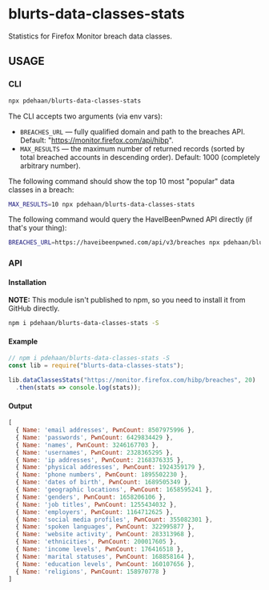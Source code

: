 # blurts-data-classes-stats

Statistics for Firefox Monitor breach data classes.

## USAGE

### CLI

```sh
npx pdehaan/blurts-data-classes-stats
```

The CLI accepts two arguments (via env vars):

- `BREACHES_URL` &mdash; fully qualified domain and path to the breaches API. Default: "https://monitor.firefox.com/api/hibp".
- `MAX_RESULTS` &mdash; the maximum number of returned records (sorted by total breached accounts in descending order). Default: 1000 (completely arbitrary number).

The following command should show the top 10 most "popular" data classes in a breach:

```sh
MAX_RESULTS=10 npx pdehaan/blurts-data-classes-stats
```

The following command would query the HaveIBeenPwned API directly (if that's your thing):

```sh
BREACHES_URL=https://haveibeenpwned.com/api/v3/breaches npx pdehaan/blurts-data-classes-stats
```

### API

#### Installation

**NOTE:** This module isn't published to npm, so you need to install it from GitHub directly.

```sh
npm i pdehaan/blurts-data-classes-stats -S
```

#### Example

```js
// npm i pdehaan/blurts-data-classes-stats -S
const lib = require("blurts-data-classes-stats");

lib.dataClassesStats("https://monitor.firefox.com/hibp/breaches", 20)
  .then(stats => console.log(stats));
```

#### Output

```js
[
  { Name: 'email addresses', PwnCount: 8507975996 },
  { Name: 'passwords', PwnCount: 6429834429 },
  { Name: 'names', PwnCount: 3246167703 },
  { Name: 'usernames', PwnCount: 2328365295 },
  { Name: 'ip addresses', PwnCount: 2168376335 },
  { Name: 'physical addresses', PwnCount: 1924359179 },
  { Name: 'phone numbers', PwnCount: 1895502230 },
  { Name: 'dates of birth', PwnCount: 1689505349 },
  { Name: 'geographic locations', PwnCount: 1658595241 },
  { Name: 'genders', PwnCount: 1658206106 },
  { Name: 'job titles', PwnCount: 1255434032 },
  { Name: 'employers', PwnCount: 1164712625 },
  { Name: 'social media profiles', PwnCount: 355082301 },
  { Name: 'spoken languages', PwnCount: 322995877 },
  { Name: 'website activity', PwnCount: 283313968 },
  { Name: 'ethnicities', PwnCount: 200017605 },
  { Name: 'income levels', PwnCount: 176416518 },
  { Name: 'marital statuses', PwnCount: 168858164 },
  { Name: 'education levels', PwnCount: 160107656 },
  { Name: 'religions', PwnCount: 158970778 }
]
```
